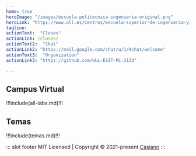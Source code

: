 ```yaml
---
home: true
heroImage: "/images/escuela-politecnica-ingenieria-original.png"
heroLink: "https://www.ull.es/centros/escuela-superior-de-ingenieria-y-tecnologia/"
tagline: 
actionText:  "Clases"
actionLink: /clases/
actionText2:  "Chat"
actionLink2: "https://mail.google.com/chat/u/1/#chat/welcome"
actionText3:  "Organization"
actionLink3: "https://github.com/ULL-ESIT-PL-2122"

---
```


<div class="features">
  <div class="feature">
<h2>Campus Virtual</h2>
<campus-virtual></campus-virtual>
<!--<github-card username="crguezl"></github-card>-->
</div>

  <div class="feature">
      <!--<img src="https://ecomputernotes.com/images/Translation-of-a-statement.jpg"/>-->
  !!!include(all-labs.md)!!!
    <!--<github-card username="casiano"></github-card>-->
  </div>
  <div class="feature"> 
  <h2>Temas</h2>
!!!include(temas.md)!!!
<!-- <github-card username="ilopezpl"></github-card>-->
  </div>
</div>

::: slot footer
MIT Licensed | Copyright © 2021-present [Casiano](https://github.com/crguezl)
:::